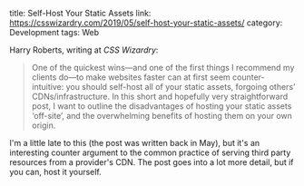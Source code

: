 title: Self-Host Your Static Assets
link: https://csswizardry.com/2019/05/self-host-your-static-assets/
category: Development
tags: Web

Harry Roberts, writing at _CSS Wizardry_:

> One of the quickest wins—and one of the first things I recommend my clients do—to make websites faster can at first seem counter-intuitive: you should self-host all of your static assets, forgoing others’ CDNs/infrastructure. In this short and hopefully very straightforward post, I want to outline the disadvantages of hosting your static assets ‘off-site’, and the overwhelming benefits of hosting them on your own origin.

I'm a little late to this (the post was written back in May), but it's an interesting counter argument to the common practice of serving third party resources from a provider's CDN. The post goes into a lot more detail, but if you can, host it yourself. 

